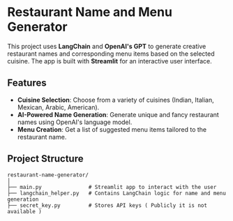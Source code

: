 
# Restaurant Name and Menu Generator

This project uses **LangChain** and **OpenAI's GPT** to generate creative restaurant names and corresponding menu items based on the selected cuisine. The app is built with **Streamlit** for an interactive user interface.

## Features

- **Cuisine Selection**: Choose from a variety of cuisines (Indian, Italian, Mexican, Arabic, American).
- **AI-Powered Name Generation**: Generate unique and fancy restaurant names using OpenAI's language model.
- **Menu Creation**: Get a list of suggested menu items tailored to the restaurant name.

## Project Structure

```
restaurant-name-generator/
│
├── main.py               # Streamlit app to interact with the user
├── langchain_helper.py   # Contains LangChain logic for name and menu generation
├── secret_key.py         # Stores API keys ( Publicly it is not available )
```

